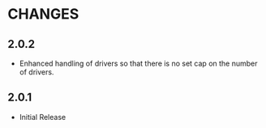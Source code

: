 # CHANGES

## 2.0.2

* Enhanced handling of drivers so that there is no set cap on the number of drivers.

## 2.0.1

* Initial Release
